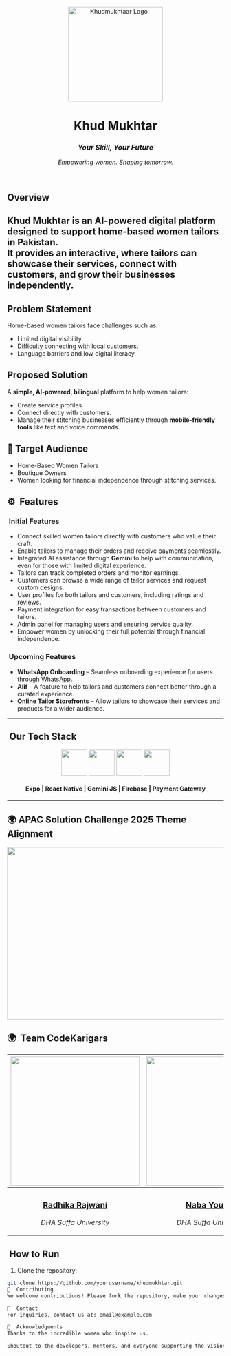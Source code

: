 <br>
<div align="center">
    <img width="220px" src="https://i.postimg.cc/qR30md19/khud-mukhtar-logo.png" alt="Khudmukhtaar Logo"/>
    <h1><b>Khud Mukhtar</b></h1>
    <h3><i>Your Skill, Your Future</i></h3>
    <p><i>Empowering women. Shaping tomorrow.</i></p>
</div>
<br>

## Overview
**Khud Mukhtar** is an AI-powered digital platform designed to support home-based women tailors in Pakistan.  
It provides an **interactive,** where tailors can showcase their services, connect with customers, and grow their businesses independently.  
---
##  Problem Statement
Home-based women tailors face challenges such as:
- Limited digital visibility.
- Difficulty connecting with local customers.
- Language barriers and low digital literacy.

##  Proposed Solution
A **simple, AI-powered, bilingual** platform to help women tailors:
- Create service profiles.
- Connect directly with customers.
- Manage their stitching businesses efficiently through **mobile-friendly tools** like text and  voice commands.
## 👥 Target Audience
- Home-Based Women Tailors
- Boutique Owners
- Women looking for financial independence through stitching services.
## ⚙️ &nbsp;Features

### &nbsp;Initial Features
- Connect skilled women tailors directly with customers who value their craft.
- Enable tailors to manage their orders and receive payments seamlessly.
- Integrated AI assistance through **Gemini** to help with communication, even for those with limited digital experience.
- Tailors can track completed orders and monitor earnings.
- Customers can browse a wide range of tailor services and request custom designs.
- User profiles for both tailors and customers, including ratings and reviews.
- Payment integration for easy transactions between customers and tailors.
- Admin panel for managing users and ensuring service quality.
- Empower women by unlocking their full potential through financial independence.

### &nbsp;Upcoming Features
- **WhatsApp Onboarding** – Seamless onboarding experience for users through WhatsApp.
- **Alif** – A feature to help tailors and customers connect better through a curated experience.
- **Online Tailor Storefronts** – Allow tailors to showcase their services and products for a wider audience.

---

##  &nbsp;Our Tech Stack

<div align="center">
  <img src="https://i.imgur.com/enOjW5j.png" height="60"/>
  <img src="https://i.imgur.com/UoCnNxt.png" height="60"/>
  <img src="https://i.imgur.com/3tKryg2.png" height="60"/>
  <img src="https://i.imgur.com/dE6P2Ki.png" height="60"/>
</div>

<div align="center">
  <h4>Expo | React Native | Gemini JS | Firebase | Payment Gateway</h4>
</div>

---

## 🌍 APAC Solution Challenge 2025 Theme Alignment
<img src="https://i.imgur.com/gLdidrQ.png" width="1000" height="400"/>

## 🌍 &nbsp;Team CodeKarigars

| <a href="https://github.com/radhika-rajwani"><img width="300px" src="https://i.postimg.cc/yxDZW2dn/radhika-rajwani.png" alt=""/></a> | <a href="https://github.com/nabayousuf27"><img width="300px" src="https://i.postimg.cc/YqTvD4sn/naba-yousuf.png" alt=""/></a> | <a href="https://github.com/sualehajunaid8"><img width="300px" src="https://i.postimg.cc/vZ9cJYRQ/sualeha-junaid.png" alt=""/></a> | <a href="https://github.com/MahnoorAhmed-Dev"><img width="300px" src="https://i.postimg.cc/g0WndCd3/mahnoor-ahmed.png" alt=""/></a> |
| ---------------------------------------------------------------------------------------------------------------------------------------------------------------------------------------------------------------------------------- | ----------------------------------------------------------------------------------------------------------------------------------------------------------------------------------------------------------------------------------- | -------------------------------------------------------------------------------------------------------------------------------------------------------------------------------------------------------------------------- | ----------------------------------------------------------------------------------------------------------------------------------------------------------------------------------------------------------------------------- |
| <div align="center"><h3><b><a href="https://github.com/radhika-rajwani">Radhika Rajwani</a></b></h3><p><i>DHA Suffa University</i></p></div>                                                                               | <div align="center"><h3><b><a href="https://github.com/nabayousuf27">Naba Yousuf</a></b></h3></a><p><i>DHA Suffa University</i></p></div>                                                                          | <div align="center"><h3><b><a href="https://github.com/sualehajunaid8">Sualeha Junaid</a></b></h3></a><p><i>DHA Suffa University</i></p></div></a>                                                               | <div align="center"><h3><b><a href="https://github.com/MahnoorAhmed-Dev">Mahnoor Ahmed</a></b></h3></a><p><i>DHA Suffa University</i></p></div>

##  &nbsp;How to Run

1. Clone the repository:  
```bash
git clone https://github.com/yourusername/khudmukhtar.git
🤝  Contributing
We welcome contributions! Please fork the repository, make your changes, and submit a pull request. 🌟

📩  Contact
For inquiries, contact us at: email@example.com

🙌  Acknowledgments
Thanks to the incredible women who inspire us.

Shoutout to the developers, mentors, and everyone supporting the vision of Khud Mukhtar.
